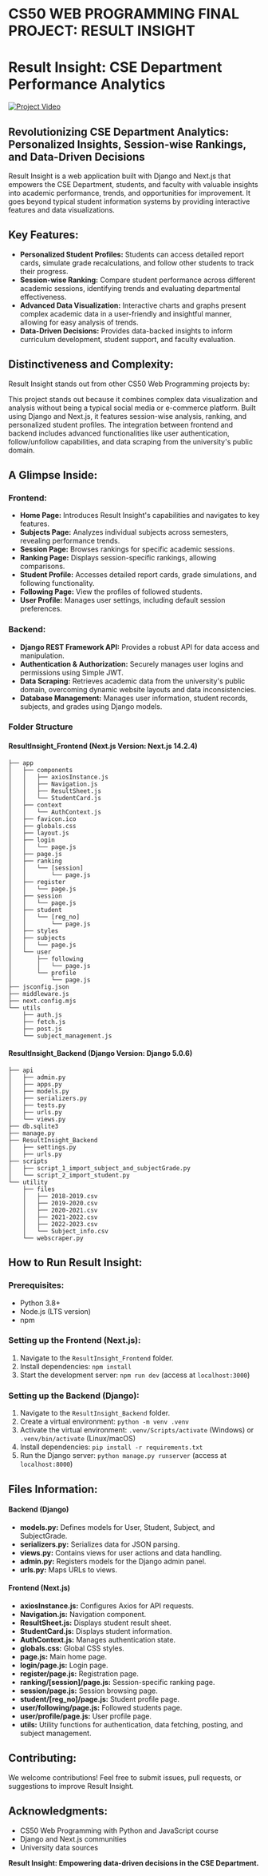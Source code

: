 # CS50 WEB PROGRAMMING FINAL PROJECT: RESULT INSIGHT

# Result Insight: CSE Department Performance Analytics

[![Project Video](https://img.youtube.com/vi/8DYJvP8mj5k/0.jpg)](https://youtu.be/8DYJvP8mj5k)

## Revolutionizing CSE Department Analytics: Personalized Insights, Session-wise Rankings, and Data-Driven Decisions

Result Insight is a web application built with Django and Next.js that empowers the CSE Department, students, and faculty with valuable insights into academic performance, trends, and opportunities for improvement. It goes beyond typical student information systems by providing interactive features and data visualizations.

## Key Features:

- **Personalized Student Profiles:** Students can access detailed report cards, simulate grade recalculations, and follow other students to track their progress.
- **Session-wise Ranking:** Compare student performance across different academic sessions, identifying trends and evaluating departmental effectiveness.
- **Advanced Data Visualization:** Interactive charts and graphs present complex academic data in a user-friendly and insightful manner, allowing for easy analysis of trends.
- **Data-Driven Decisions:** Provides data-backed insights to inform curriculum development, student support, and faculty evaluation.

## Distinctiveness and Complexity:

Result Insight stands out from other CS50 Web Programming projects by:

This project stands out because it combines complex data visualization and analysis without being a typical social media or e-commerce platform. Built using Django and Next.js, it features session-wise analysis, ranking, and personalized student profiles. The integration between frontend and backend includes advanced functionalities like user authentication, follow/unfollow capabilities, and data scraping from the university's public domain.

## A Glimpse Inside:

### Frontend:

- **Home Page:** Introduces Result Insight's capabilities and navigates to key features.
- **Subjects Page:** Analyzes individual subjects across semesters, revealing performance trends.
- **Session Page:** Browses rankings for specific academic sessions.
- **Ranking Page:** Displays session-specific rankings, allowing comparisons.
- **Student Profile:** Accesses detailed report cards, grade simulations, and following functionality.
- **Following Page:** View the profiles of followed students.
- **User Profile:** Manages user settings, including default session preferences.

### Backend:

- **Django REST Framework API:** Provides a robust API for data access and manipulation.
- **Authentication & Authorization:** Securely manages user logins and permissions using Simple JWT.
- **Data Scraping:** Retrieves academic data from the university's public domain, overcoming dynamic website layouts and data inconsistencies.
- **Database Management:** Manages user information, student records, subjects, and grades using Django models.

### Folder Structure

#### ResultInsight_Frontend (Next.js Version: Next.js 14.2.4)

```
├── app
│   ├── components
│   │   ├── axiosInstance.js
│   │   ├── Navigation.js
│   │   ├── ResultSheet.js
│   │   └── StudentCard.js
│   ├── context
│   │   └── AuthContext.js
│   ├── favicon.ico
│   ├── globals.css
│   ├── layout.js
│   ├── login
│   │   └── page.js
│   ├── page.js
│   ├── ranking
│   │   └── [session]
│   │       └── page.js
│   ├── register
│   │   └── page.js
│   ├── session
│   │   └── page.js
│   ├── student
│   │   └── [reg_no]
│   │       └── page.js
│   ├── styles
│   ├── subjects
│   │   └── page.js
│   └── user
│       ├── following
│       │   └── page.js
│       └── profile
│           └── page.js
├── jsconfig.json
├── middleware.js
├── next.config.mjs
└── utils
    ├── auth.js
    ├── fetch.js
    ├── post.js
    └── subject_management.js
```

#### ResultInsight_Backend (Django Version: Django 5.0.6)

```
├── api
│   ├── admin.py
│   ├── apps.py
│   ├── models.py
│   ├── serializers.py
│   ├── tests.py
│   ├── urls.py
│   └── views.py
├── db.sqlite3
├── manage.py
├── ResultInsight_Backend
│   ├── settings.py
│   ├── urls.py
├── scripts
│   ├── script_1_import_subject_and_subjectGrade.py
│   └── script_2_import_student.py
└── utility
    ├── files
    │   ├── 2018-2019.csv
    │   ├── 2019-2020.csv
    │   ├── 2020-2021.csv
    │   ├── 2021-2022.csv
    │   ├── 2022-2023.csv
    │   └── Subject_info.csv
    └── webscraper.py
```

## How to Run Result Insight:

### Prerequisites:

- Python 3.8+
- Node.js (LTS version)
- npm

### Setting up the Frontend (Next.js):

1. Navigate to the `ResultInsight_Frontend` folder.
2. Install dependencies: `npm install`
3. Start the development server: `npm run dev` (access at `localhost:3000`)

### Setting up the Backend (Django):

1. Navigate to the `ResultInsight_Backend` folder.
2. Create a virtual environment: `python -m venv .venv`
3. Activate the virtual environment: `.venv/Scripts/activate` (Windows) or `.venv/bin/activate` (Linux/macOS)
4. Install dependencies: `pip install -r requirements.txt`
5. Run the Django server: `python manage.py runserver` (access at `localhost:8000`)

## Files Information:

#### Backend (Django)

- **models.py:** Defines models for User, Student, Subject, and SubjectGrade.
- **serializers.py:** Serializes data for JSON parsing.
- **views.py:** Contains views for user actions and data handling.
- **admin.py:** Registers models for the Django admin panel.
- **urls.py:** Maps URLs to views.

#### Frontend (Next.js)

- **axiosInstance.js:** Configures Axios for API requests.
- **Navigation.js:** Navigation component.
- **ResultSheet.js:** Displays student result sheet.
- **StudentCard.js:** Displays student information.
- **AuthContext.js:** Manages authentication state.
- **globals.css:** Global CSS styles.
- **page.js:** Main home page.
- **login/page.js:** Login page.
- **register/page.js:** Registration page.
- **ranking/[session]/page.js:** Session-specific ranking page.
- **session/page.js:** Session browsing page.
- **student/[reg_no]/page.js:** Student profile page.
- **user/following/page.js:** Followed students page.
- **user/profile/page.js:** User profile page.
- **utils:** Utility functions for authentication, data fetching, posting, and subject management.

## Contributing:

We welcome contributions! Feel free to submit issues, pull requests, or suggestions to improve Result Insight.

## Acknowledgments:

- CS50 Web Programming with Python and JavaScript course
- Django and Next.js communities
- University data sources

**Result Insight: Empowering data-driven decisions in the CSE Department.**
